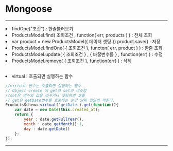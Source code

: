 # Mongoose
****
<li> findOne("조건") : 한줄불러오기

<li> ProductsModel.find( 조회조건 , function( err, products ) ) : 전체 조회
<li> 
var product = new ProductsModel({ 데이터 셋팅 })
product.save() : 저장

<li> ProductsModel.findOne( { 조회조건 }, functon( err, product ) ) : 한줄 조회
<li> ProductsModel.update( { 조회조건 } , {  바꿀변수들 } , function(err) ) : 수정
<li> ProductsModel.remove( { 조회조건 }, function(err) ) : 삭제

```javascript


```


<li> virtual : 호출되면 실행하는 함수

```javascript
//virtual 변수는 호출되면 실행하는 함수
// Object create 의 get과 set과 비슷함
//set은 변수의 값을 바꾸거나 셋팅하면 호출
// get은 getDate변수를 호출하는 순간 날짜 월일이 찍힌다.
ProductsSchema.virtual('getDate').get(function(){
    var date = new Date(this.created_at);
    return {
        year : date.getFullYear(),
        month : date.getMonth()+1,
        day : date.getDate()
    };
});

```

---

<br/>

